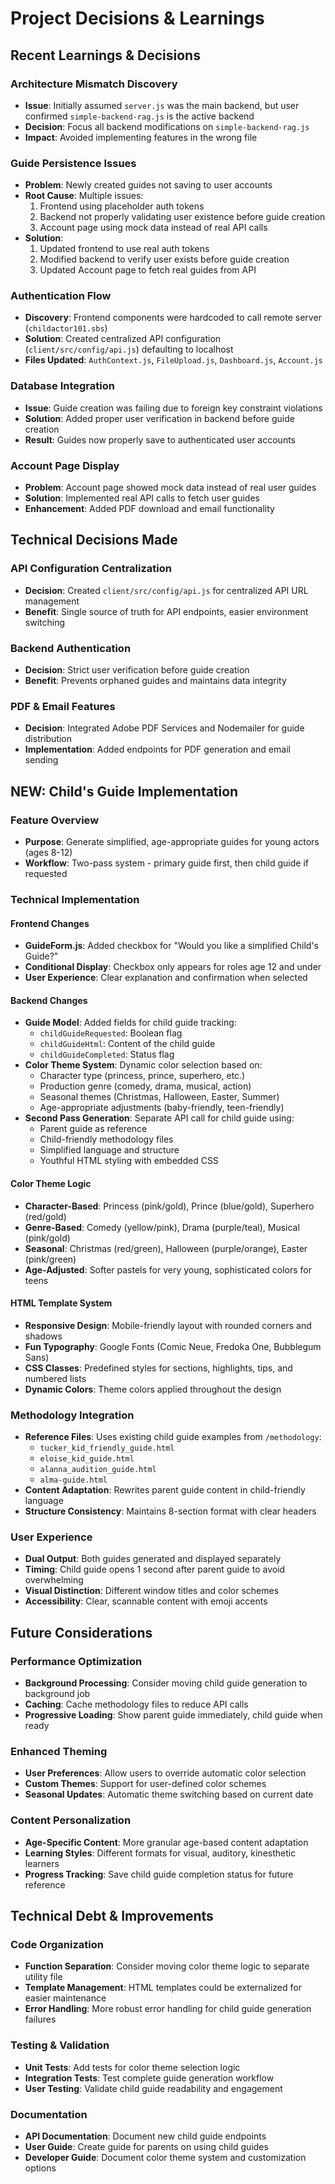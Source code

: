 # Project Decisions & Learnings

## Recent Learnings & Decisions

### Architecture Mismatch Discovery
- **Issue**: Initially assumed `server.js` was the main backend, but user confirmed `simple-backend-rag.js` is the active backend
- **Decision**: Focus all backend modifications on `simple-backend-rag.js`
- **Impact**: Avoided implementing features in the wrong file

### Guide Persistence Issues
- **Problem**: Newly created guides not saving to user accounts
- **Root Cause**: Multiple issues:
  1. Frontend using placeholder auth tokens
  2. Backend not properly validating user existence before guide creation
  3. Account page using mock data instead of real API calls
- **Solution**: 
  1. Updated frontend to use real auth tokens
  2. Modified backend to verify user exists before guide creation
  3. Updated Account page to fetch real guides from API

### Authentication Flow
- **Discovery**: Frontend components were hardcoded to call remote server (`childactor101.sbs`)
- **Solution**: Created centralized API configuration (`client/src/config/api.js`) defaulting to localhost
- **Files Updated**: `AuthContext.js`, `FileUpload.js`, `Dashboard.js`, `Account.js`

### Database Integration
- **Issue**: Guide creation was failing due to foreign key constraint violations
- **Solution**: Added proper user verification in backend before guide creation
- **Result**: Guides now properly save to authenticated user accounts

### Account Page Display
- **Problem**: Account page showed mock data instead of real user guides
- **Solution**: Implemented real API calls to fetch user guides
- **Enhancement**: Added PDF download and email functionality

## Technical Decisions Made

### API Configuration Centralization
- **Decision**: Created `client/src/config/api.js` for centralized API URL management
- **Benefit**: Single source of truth for API endpoints, easier environment switching

### Backend Authentication
- **Decision**: Strict user verification before guide creation
- **Benefit**: Prevents orphaned guides and maintains data integrity

### PDF & Email Features
- **Decision**: Integrated Adobe PDF Services and Nodemailer for guide distribution
- **Implementation**: Added endpoints for PDF generation and email sending

## NEW: Child's Guide Implementation

### Feature Overview
- **Purpose**: Generate simplified, age-appropriate guides for young actors (ages 8-12)
- **Workflow**: Two-pass system - primary guide first, then child guide if requested

### Technical Implementation

#### Frontend Changes
- **GuideForm.js**: Added checkbox for "Would you like a simplified Child's Guide?" 
- **Conditional Display**: Checkbox only appears for roles age 12 and under
- **User Experience**: Clear explanation and confirmation when selected

#### Backend Changes
- **Guide Model**: Added fields for child guide tracking:
  - `childGuideRequested`: Boolean flag
  - `childGuideHtml`: Content of the child guide
  - `childGuideCompleted`: Status flag
- **Color Theme System**: Dynamic color selection based on:
  - Character type (princess, prince, superhero, etc.)
  - Production genre (comedy, drama, musical, action)
  - Seasonal themes (Christmas, Halloween, Easter, Summer)
  - Age-appropriate adjustments (baby-friendly, teen-friendly)
- **Second Pass Generation**: Separate API call for child guide using:
  - Parent guide as reference
  - Child-friendly methodology files
  - Simplified language and structure
  - Youthful HTML styling with embedded CSS

#### Color Theme Logic
- **Character-Based**: Princess (pink/gold), Prince (blue/gold), Superhero (red/gold)
- **Genre-Based**: Comedy (yellow/pink), Drama (purple/teal), Musical (pink/gold)
- **Seasonal**: Christmas (red/green), Halloween (purple/orange), Easter (pink/green)
- **Age-Adjusted**: Softer pastels for very young, sophisticated colors for teens

#### HTML Template System
- **Responsive Design**: Mobile-friendly layout with rounded corners and shadows
- **Fun Typography**: Google Fonts (Comic Neue, Fredoka One, Bubblegum Sans)
- **CSS Classes**: Predefined styles for sections, highlights, tips, and numbered lists
- **Dynamic Colors**: Theme colors applied throughout the design

### Methodology Integration
- **Reference Files**: Uses existing child guide examples from `/methodology`:
  - `tucker_kid_friendly_guide.html`
  - `eloise_kid_guide.html` 
  - `alanna_audition_guide.html`
  - `alma-guide.html`
- **Content Adaptation**: Rewrites parent guide content in child-friendly language
- **Structure Consistency**: Maintains 8-section format with clear headers

### User Experience
- **Dual Output**: Both guides generated and displayed separately
- **Timing**: Child guide opens 1 second after parent guide to avoid overwhelming
- **Visual Distinction**: Different window titles and color schemes
- **Accessibility**: Clear, scannable content with emoji accents

## Future Considerations

### Performance Optimization
- **Background Processing**: Consider moving child guide generation to background job
- **Caching**: Cache methodology files to reduce API calls
- **Progressive Loading**: Show parent guide immediately, child guide when ready

### Enhanced Theming
- **User Preferences**: Allow users to override automatic color selection
- **Custom Themes**: Support for user-defined color schemes
- **Seasonal Updates**: Automatic theme switching based on current date

### Content Personalization
- **Age-Specific Content**: More granular age-based content adaptation
- **Learning Styles**: Different formats for visual, auditory, kinesthetic learners
- **Progress Tracking**: Save child guide completion status for future reference

## Technical Debt & Improvements

### Code Organization
- **Function Separation**: Consider moving color theme logic to separate utility file
- **Template Management**: HTML templates could be externalized for easier maintenance
- **Error Handling**: More robust error handling for child guide generation failures

### Testing & Validation
- **Unit Tests**: Add tests for color theme selection logic
- **Integration Tests**: Test complete guide generation workflow
- **User Testing**: Validate child guide readability and engagement

### Documentation
- **API Documentation**: Document new child guide endpoints
- **User Guide**: Create guide for parents on using child guides
- **Developer Guide**: Document color theme system and customization options

